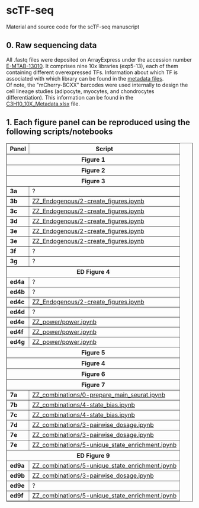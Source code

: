 # scTF-seq
Material and source code for the scTF-seq manuscript

## 0. Raw sequencing data
All .fastq files were deposited on ArrayExpress under the accession number [E-MTAB-13010](https://www.ebi.ac.uk/biostudies/arrayexpress/studies/E-MTAB-13010). It comprises nine 10x libraries (exp5-13), each of them containing different overexpressed TFs. Information about which TF is associated with which library can be found in the [metadata files](metadata/).<br/>
Of note, the "mCherry-BCXX" barcodes were used internally to design the cell lineage studies (adipocyte, myocytes, and chondrocytes differentiation). This information can be found in the [C3H10_10X_Metadata.xlsx](metadata/C3H10_10X_Metadata.xlsx) file.


## 1. Each figure panel can be reproduced using the following scripts/notebooks

<table border="1" cellspacing="0" cellpadding="5">
  <thead>
    <tr>
      <th>Panel</th>
      <th>Script</th>
    </tr>
  </thead>
  <tbody>
    <tr><th colspan="2">Figure 1</th></tr>
    <tr><th colspan="2">Figure 2</th></tr>
    <tr><th colspan="2">Figure 3</th></tr>
    <tr><td><strong>3a</strong></td><td>?</td></tr>
    <tr><td><strong>3b</strong></td><td><a href="code/ZZ_Endogenous/2-create_figures.ipynb">ZZ_Endogenous/2-create_figures.ipynb</a></td></tr>
    <tr><td><strong>3c</strong></td><td><a href="code/ZZ_Endogenous/2-create_figures.ipynb">ZZ_Endogenous/2-create_figures.ipynb</a></td></tr>
    <tr><td><strong>3d</strong></td><td><a href="code/ZZ_Endogenous/2-create_figures.ipynb">ZZ_Endogenous/2-create_figures.ipynb</a></td></tr>
    <tr><td><strong>3e</strong></td><td><a href="code/ZZ_Endogenous/2-create_figures.ipynb">ZZ_Endogenous/2-create_figures.ipynb</a></td></tr>
    <tr><td><strong>3e</strong></td><td><a href="code/ZZ_Endogenous/2-create_figures.ipynb">ZZ_Endogenous/2-create_figures.ipynb</a></td></tr>
    <tr><td><strong>3f</strong></td><td>?</td></tr>
    <tr><td><strong>3g</strong></td><td>?</td></tr>
    <tr><th colspan="2">ED Figure 4</th></tr>
    <tr><td><strong>ed4a</strong></td><td>?</td></tr>
    <tr><td><strong>ed4b</strong></td><td>?</td></tr>
    <tr><td><strong>ed4c</strong></td><td><a href="code/ZZ_Endogenous/2-create_figures.ipynb">ZZ_Endogenous/2-create_figures.ipynb</a></td></tr>
    <tr><td><strong>ed4d</strong></td><td>?</td></tr>
    <tr><td><strong>ed4e</strong></td><td><a href="code/ZZ_power/power.ipynb">ZZ_power/power.ipynb</a></td></tr>
    <tr><td><strong>ed4f</strong></td><td><a href="code/ZZ_power/power.ipynb">ZZ_power/power.ipynb</a></td></tr>
    <tr><td><strong>ed4g</strong></td><td><a href="code/ZZ_power/power.ipynb">ZZ_power/power.ipynb</a></td></tr>
    <tr><th colspan="2">Figure 5</th></tr>
    <tr><th colspan="2">Figure 4</th></tr>
    <tr><th colspan="2">Figure 6</th></tr>
    <tr><th colspan="2">Figure 7</th></tr>
    <tr><td><strong>7a</strong></td><td><a href="code/ZZ_combinations/0-prepare_main_seurat.ipynb">ZZ_combinations/0-prepare_main_seurat.ipynb</a></td></tr>
    <tr><td><strong>7b</strong></td><td><a href="code/ZZ_combinations/4-state_bias.ipynb">ZZ_combinations/4-state_bias.ipynb</a></td></tr>
    <tr><td><strong>7c</strong></td><td><a href="code/ZZ_combinations/4-state_bias.ipynb">ZZ_combinations/4-state_bias.ipynb</a></td></tr>
    <tr><td><strong>7d</strong></td><td><a href="code/ZZ_combinations/3-pairwise_dosage.ipynb">ZZ_combinations/3-pairwise_dosage.ipynb</a></td></tr>
    <tr><td><strong>7e</strong></td><td><a href="code/ZZ_combinations/3-pairwise_dosage.ipynb">ZZ_combinations/3-pairwise_dosage.ipynb</a></td></tr>
    <tr><td><strong>7e</strong></td><td><a href="code/ZZ_combinations/5-unique_state_enrichment.ipynb">ZZ_combinations/5-unique_state_enrichment.ipynb</a></td></tr>
    <tr><th colspan="2">ED Figure 9</th></tr>
    <tr><td><strong>ed9a</strong></td><td><a href="code/ZZ_combinations/5-unique_state_enrichment.ipynb">ZZ_combinations/5-unique_state_enrichment.ipynb</a></td></tr>
    <tr><td><strong>ed9b</strong></td><td><a href="code/ZZ_combinations/3-pairwise_dosage.ipynb">ZZ_combinations/3-pairwise_dosage.ipynb</a></td></tr>
    <tr><td><strong>ed9e</strong></td><td>?</td></tr>
    <tr><td><strong>ed9f</strong></td><td><a href="code/ZZ_combinations/5-unique_state_enrichment.ipynb">ZZ_combinations/5-unique_state_enrichment.ipynb</a></td></tr>
  </tbody>
</table>